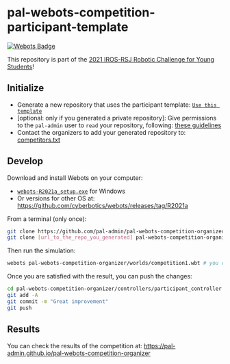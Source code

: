 # pal-webots-competition-participant-template

[![Webots Badge](https://badgen.net/badge/icon/Rankings?label=Webots)](https://cyberbotics.github.io/webots-competition-organizer-template/)

This repository is part of the [2021 IROS-RSJ Robotic Challenge for Young Students](https://roboticslab-uc3m.github.io/challenge-iros2021)!

## Initialize

- Generate a new repository that uses the participant template: [`Use this template`](https://github.com/pal-admin/pal-webots-competition-participant-template/generate)
- \[optional: only if you generated a private repository\]: Give permissions to the `pal-admin` user to `read` your repository, following: [these guidelines](https://docs.github.com/en/free-pro-team@latest/github/administering-a-repository/managing-teams-and-people-with-access-to-your-repository#inviting-a-team-or-person)
- Contact the organizers to add your generated repository to: [competitors.txt](https://github.com/pal-admin/pal-webots-competition-organizer/blob/master/competitors.txt)

## Develop

Download and install Webots on your computer:

- [`webots-R2021a_setup.exe`](https://github.com/cyberbotics/webots/releases/download/R2021a/webots-R2021a_setup.exe) for Windows
- Or versions for other OS at: <https://github.com/cyberbotics/webots/releases/tag/R2021a>

From a terminal (only once):

```bash
git clone https://github.com/pal-admin/pal-webots-competition-organizer.git
git clone [url_to_the_repo_you_generated] pal-webots-competition-organizer/controllers/participant_controller
```

Then run the simulation:

```bash
webots pal-webots-competition-organizer/worlds/competition1.wbt # you can change `competition1.wbt` for any other map
```

Once you are satisfied with the result, you can push the changes:
```bash
cd pal-webots-competition-organizer/controllers/participant_controller
git add -A
git commit -m "Great improvement"
git push
```

## Results

You can check the results of the competition at: <https://pal-admin.github.io/pal-webots-competition-organizer>

